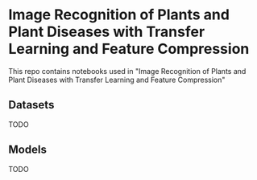 # Image Recognition of Plants and Plant Diseases with Transfer Learning and Feature Compression

This repo contains notebooks used in "Image Recognition of Plants and Plant Diseases with Transfer Learning and Feature Compression"

## Datasets

TODO

## Models

TODO
